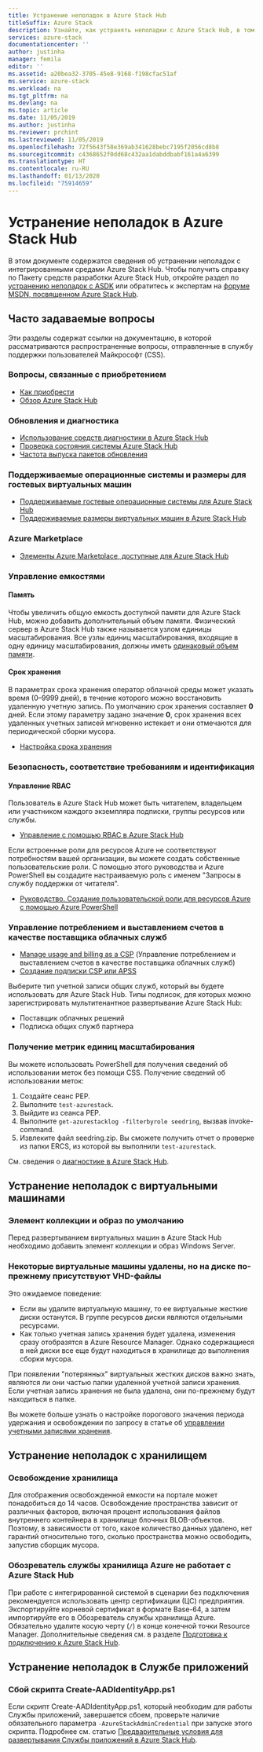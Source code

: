 ```yaml
---
title: Устранение неполадок в Azure Stack Hub
titleSuffix: Azure Stack
description: Узнайте, как устранять неполадки с Azure Stack Hub, в том числе проблемы с виртуальными машинами, хранилищем и Службой приложений.
services: azure-stack
documentationcenter: ''
author: justinha
manager: femila
editor: ''
ms.assetid: a20bea32-3705-45e8-9168-f198cfac51af
ms.service: azure-stack
ms.workload: na
ms.tgt_pltfrm: na
ms.devlang: na
ms.topic: article
ms.date: 11/05/2019
ms.author: justinha
ms.reviewer: prchint
ms.lastreviewed: 11/05/2019
ms.openlocfilehash: 72f5643f58e369ab341628bebc7195f2056cd8b8
ms.sourcegitcommit: c4368652f0dd68c432aa1dabddbabf161a4a6399
ms.translationtype: HT
ms.contentlocale: ru-RU
ms.lasthandoff: 01/13/2020
ms.locfileid: "75914659"
---
```

# <a name="troubleshoot-issues-in-azure-stack-hub"></a>Устранение неполадок в Azure Stack Hub

В этом документе содержатся сведения об устранении неполадок с интегрированными средами Azure Stack Hub. Чтобы получить справку по Пакету средств разработки Azure Stack Hub, откройте раздел по [устранению неполадок с ASDK](../asdk/asdk-troubleshooting.md) или обратитесь к экспертам на [форуме MSDN, посвященном Azure Stack Hub](https://social.msdn.microsoft.com/Forums/azure/home?forum=azurestack).

## <a name="frequently-asked-questions"></a>Часто задаваемые вопросы

Эти разделы содержат ссылки на документацию, в которой рассматриваются распространенные вопросы, отправленные в службу поддержки пользователей Майкрософт (CSS).

### <a name="purchase-considerations"></a>Вопросы, связанные с приобретением

* [Как приобрести](https://azure.microsoft.com/overview/azure-stack/how-to-buy/)
* [Обзор Azure Stack Hub](azure-stack-overview.md)

### <a name="updates-and-diagnostics"></a>Обновления и диагностика

* [Использование средств диагностики в Azure Stack Hub](azure-stack-diagnostics.md)
* [Проверка состояния системы Azure Stack Hub](azure-stack-diagnostic-test.md)
* [Частота выпуска пакетов обновления](azure-stack-servicing-policy.md#update-package-release-cadence)

### <a name="supported-operating-systems-and-sizes-for-guest-vms"></a>Поддерживаемые операционные системы и размеры для гостевых виртуальных машин

* [Поддерживаемые гостевые операционные системы для Azure Stack Hub](azure-stack-supported-os.md)
* [Поддерживаемые размеры виртуальных машин в Azure Stack Hub](../user/azure-stack-vm-sizes.md)

### <a name="azure-marketplace"></a>Azure Marketplace

* [Элементы Azure Marketplace, доступные для Azure Stack Hub](azure-stack-marketplace-azure-items.md)

### <a name="manage-capacity"></a>Управление емкостями

#### <a name="memory"></a>Память

Чтобы увеличить общую емкость доступной памяти для Azure Stack Hub, можно добавить дополнительный объем памяти. Физический сервер в Azure Stack Hub также называется узлом единицы масштабирования. Все узлы единиц масштабирования, входящие в одну единицу масштабирования, должны иметь [одинаковый объем памяти](azure-stack-manage-storage-physical-memory-capacity.md).

#### <a name="retention-period"></a>Срок хранения

В параметрах срока хранения оператор облачной среды может указать время (0–9999 дней), в течение которого можно восстановить удаленную учетную запись. По умолчанию срок хранения составляет **0** дней. Если этому параметру задано значение **0**, срок хранения всех удаленных учетных записей мгновенно истекает и они отмечаются для периодической сборки мусора.

* [Настройка срока хранения](azure-stack-manage-storage-accounts.md#set-the-retention-period)

### <a name="security-compliance-and-identity"></a>Безопасность, соответствие требованиям и идентификация  

#### <a name="manage-rbac"></a>Управление RBAC

Пользователь в Azure Stack Hub может быть читателем, владельцем или участником каждого экземпляра подписки, группы ресурсов или службы.

* [Управление с помощью RBAC в Azure Stack Hub](azure-stack-manage-permissions.md)

Если встроенные роли для ресурсов Azure не соответствуют потребностям вашей организации, вы можете создать собственные пользовательские роли. С помощью этого руководства и Azure PowerShell вы создадите настраиваемую роль с именем "Запросы в службу поддержки от читателя".

* [Руководство. Создание пользовательской роли для ресурсов Azure с помощью Azure PowerShell](https://docs.microsoft.com/azure/role-based-access-control/tutorial-custom-role-powershell)

### <a name="manage-usage-and-billing-as-a-csp"></a>Управление потреблением и выставлением счетов в качестве поставщика облачных служб

* [Manage usage and billing as a CSP](azure-stack-add-manage-billing-as-a-csp.md#create-a-csp-or-apss-subscription) (Управление потреблением и выставлением счетов в качестве поставщика облачных служб)
* [Создание подписки CSP или APSS](azure-stack-add-manage-billing-as-a-csp.md#create-a-csp-or-apss-subscription)

Выберите тип учетной записи общих служб, который вы будете использовать для Azure Stack Hub. Типы подписок, для которых можно зарегистрировать мультитенантное развертывание Azure Stack Hub:

* Поставщик облачных решений
* Подписка общих служб партнера

### <a name="get-scale-unit-metrics"></a>Получение метрик единиц масштабирования

Вы можете использовать PowerShell для получения сведений об использовании меток без помощи CSS. Получение сведений об использовании меток:

1. Создайте сеанс PEP.
2. Выполните `test-azurestack`.
3. Выйдите из сеанса PEP.
4. Выполните `get-azurestacklog -filterbyrole seedring`, вызвав invoke-command.
5. Извлеките файл seedring.zip. Вы сможете получить отчет о проверке из папки ERCS, из которой вы выполнили `test-azurestack`.

См. сведения о [диагностике в Azure Stack Hub](azure-stack-configure-on-demand-diagnostic-log-collection.md#use-the-privileged-endpoint-pep-to-collect-diagnostic-logs).

## <a name="troubleshoot-virtual-machines-vms"></a>Устранение неполадок с виртуальными машинами

### <a name="default-image-and-gallery-item"></a>Элемент коллекции и образ по умолчанию

Перед развертыванием виртуальных машин в Azure Stack Hub необходимо добавить элемент коллекции и образ Windows Server.

### <a name="ive-deleted-some-vms-but-still-see-the-vhd-files-on-disk"></a>Некоторые виртуальные машины удалены, но на диске по-прежнему присутствуют VHD-файлы

Это ожидаемое поведение:

* Если вы удалите виртуальную машину, то ее виртуальные жесткие диски останутся. В группе ресурсов диски являются отдельными ресурсами.
* Как только учетная запись хранения будет удалена, изменения сразу отобразятся в Azure Resource Manager. Однако содержащиеся в ней диски все еще будут находиться в хранилище до выполнения сборки мусора.

При появлении "потерянных" виртуальных жестких дисков важно знать, являются ли они частью папки удаленной учетной записи хранения. Если учетная запись хранения не была удалена, они по-прежнему будут находиться в папке.

Вы можете больше узнать о настройке порогового значения периода удержания и освобождении по запросу в статье об [управлении учетными записями хранения](azure-stack-manage-storage-accounts.md).

## <a name="troubleshoot-storage"></a>Устранение неполадок с хранилищем

### <a name="storage-reclamation"></a>Освобождение хранилища

Для отображения освобожденной емкости на портале может понадобиться до 14 часов. Освобождение пространства зависит от различных факторов, включая процент использования файлов внутреннего контейнера в хранилище блочных BLOB-объектов. Поэтому, в зависимости от того, какое количество данных удалено, нет гарантий относительно того, сколько пространства можно освободить, запустив сборщик мусора.

### <a name="azure-storage-explorer-not-working-with-azure-stack-hub"></a>Обозреватель службы хранилища Azure не работает с Azure Stack Hub

При работе с интегрированной системой в сценарии без подключения рекомендуется использовать центр сертификации (ЦС) предприятия. Экспортируйте корневой сертификат в формате Base-64, а затем импортируйте его в Обозреватель службы хранилища Azure. Обязательно удалите косую черту (`/`) в конце конечной точки Resource Manager. Дополнительные сведения см. в разделе [Подготовка к подключению к Azure Stack Hub](https://docs.microsoft.com/azure-stack/user/azure-stack-storage-connect-se#prepare-for-connecting-to-azure-stack).

## <a name="troubleshooting-app-service"></a>Устранение неполадок в Службе приложений

### <a name="create-aadidentityappps1-script-fails"></a>Сбой скрипта Create-AADIdentityApp.ps1

Если скрипт Create-AADIdentityApp.ps1, который необходим для работы Службы приложений, завершается сбоем, проверьте наличие обязательного параметра `-AzureStackAdminCredential` при запуске этого скрипта. Подробнее см. статью [Предварительные условия для развертывания Службы приложений в Azure Stack Hub](azure-stack-app-service-before-you-get-started.md#create-an-azure-active-directory-app).
